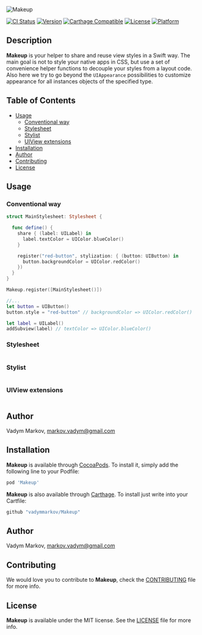 ![Makeup](https://github.com/vadymmarkov/When/blob/master/Resources/MakeupPresentation.png)

[![CI Status](http://img.shields.io/travis/vadymmarkov/Makeup.svg?style=flat)](https://travis-ci.org/vadymmarkov/Makeup)
[![Version](https://img.shields.io/cocoapods/v/Makeup.svg?style=flat)](http://cocoadocs.org/docsets/Makeup)
[![Carthage Compatible](https://img.shields.io/badge/Carthage-compatible-4BC51D.svg?style=flat)](https://github.com/Carthage/Carthage)
[![License](https://img.shields.io/cocoapods/l/Makeup.svg?style=flat)](http://cocoadocs.org/docsets/Makeup)
[![Platform](https://img.shields.io/cocoapods/p/Makeup.svg?style=flat)](http://cocoadocs.org/docsets/Makeup)

## Description

**Makeup** is your helper to share and reuse view styles in a Swift way. The
main goal is not to style your native apps in CSS, but use a set of convenience
helper functions to decouple your styles from a layout code. Also here we try to
go beyond the `UIAppearance` possibilities to customize appearance for all
instances objects of the specified type.

## Table of Contents

* [Usage](#usage)
  * [Conventional way](#conventional-way)
  * [Stylesheet](#stylesheet)
  * [Stylist](#stylist)
  * [UIView extensions](#uiview-extensions)
* [Installation](#installation)
* [Author](#author)
* [Contributing](#contributing)
* [License](#license)

## Usage

### Conventional way

```swift
struct MainStylesheet: Stylesheet {

  func define() {
    share { (label: UILabel) in
      label.textColor = UIColor.blueColor()
    }

    register("red-button", stylization: { (button: UIButton) in
      button.backgroundColor = UIColor.redColor()
    })
  }
}

Makeup.register([MainStylesheet()])

//...
let button = UIButton()
button.style = "red-button" // backgroundColor => UIColor.redColor()

let label = UILabel()
addSubview(label) // textColor => UIColor.blueColor() 
```

### Stylesheet
```swift
```

### Stylist

```swift
```

### UIView extensions

```swift
```

## Author

Vadym Markov, markov.vadym@gmail.com

## Installation

**Makeup** is available through [CocoaPods](http://cocoapods.org). To install
it, simply add the following line to your Podfile:

```ruby
pod 'Makeup'
```

**Makeup** is also available through [Carthage](https://github.com/Carthage/Carthage).
To install just write into your Cartfile:

```ruby
github "vadymmarkov/Makeup"
```

## Author

Vadym Markov, markov.vadym@gmail.com

## Contributing

We would love you to contribute to **Makeup**, check the [CONTRIBUTING](https://github.com/vadymmarkov/Makeup/blob/master/CONTRIBUTING.md) file for more info.

## License

**Makeup** is available under the MIT license. See the [LICENSE](https://github.com/vadymmarkov/Makeup/blob/master/LICENSE.md) file for more info.
